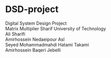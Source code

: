 # DSD-project
Digital System Design Project  
Matrix Multiplier
Sharif University of Technology  
Ali Sharifi  
Amirhossein Nedaeipour Asl  
Seyed Mohammadmahdi Hatami Takami  
Amirhossein Baqeri Jebelli  
